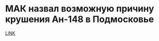 # МАК назвал возможную причину крушения Ан-148 в Подмосковье



[LINK](https://varlamov.ru/2782372.html)